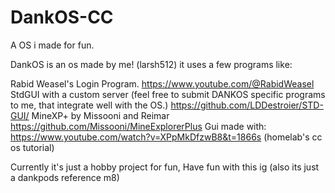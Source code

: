 # DankOS-CC
A  OS i made for fun.

DankOS  is an os made by me! (larsh512)
it uses a few programs like: 

Rabid Weasel's Login Program.
https://www.youtube.com/@RabidWeasel
StdGUI with a custom server (feel free to submit DANKOS specific programs to me, that integrate well with the OS.)
https://github.com/LDDestroier/STD-GUI/
MineXP+ by Missooni and Reimar
https://github.com/Missooni/MineExplorerPlus
Gui made with:
https://www.youtube.com/watch?v=XPpMkDfzwB8&t=1866s
(homelab's cc os tutorial)

Currently it's just a hobby project for fun, Have fun with this ig (also its just a dankpods reference m8)
